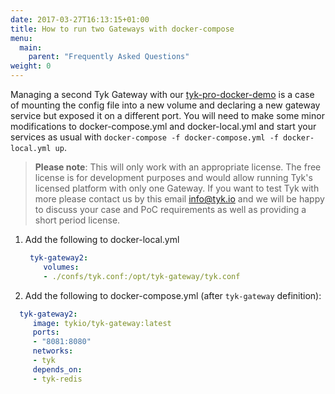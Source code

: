 ```yaml
---
date: 2017-03-27T16:13:15+01:00
title: How to run two Gateways with docker-compose
menu:
  main:
    parent: "Frequently Asked Questions"
weight: 0 
---
```



Managing a second Tyk Gateway with our [tyk-pro-docker-demo](https://github.com/TykTechnologies/tyk-pro-docker-demo) is a case of mounting the config file into a new volume and declaring a new gateway service but exposed it on a different port.
You will need to make some minor modifications to docker-compose.yml and docker-local.yml and start your services as usual with `docker-compose -f docker-compose.yml -f docker-local.yml up`.


> **Please note**: This will only work with an appropriate license. The free license is for development purposes and would allow running Tyk's licensed platform with only one Gateway. If you want to test Tyk with more please contact us by this email   <info@tyk.io> and we will be happy to discuss your case and PoC requirements as well as providing a short period license.



1. Add the following to docker-local.yml
    ```yml
     tyk-gateway2:
        volumes:
        - ./confs/tyk.conf:/opt/tyk-gateway/tyk.conf
    ```

2. Add the following to docker-compose.yml (after `tyk-gateway` definition):
```yml
  tyk-gateway2:
     image: tykio/tyk-gateway:latest
     ports:
     - "8081:8080"
     networks:
     - tyk
     depends_on:
     - tyk-redis
```
